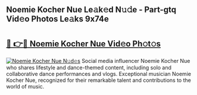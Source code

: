 ## Noemie Kocher Nue Le𝚊k𝚎d N𝚞𝚍e - Part-gtq Vid𝚎o Photos Le𝚊ks 9x74e

# <h2><a href="http://fb20ow.evod.top/?m=Noemie+Kocher+Nue">🔗 👉🔴 Noemie Kocher Nue Vid𝚎o Ph𝚘t𝚘s</a></h2>

[![Noemie Kocher Nue N𝚞d𝚎s](https://i.imgur.com/8V9OHl7.gif)](http://fb20ow.evod.top/?m=Noemie+Kocher+Nue)
Social media influencer Noemie Kocher Nue who shares lifestyle and dance-themed content, including solo and collaborative dance performances and vlogs. Exceptional musician Noemie Kocher Nue, recognized for their remarkable talent and contributions to the world of music. 
